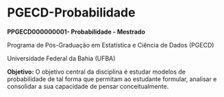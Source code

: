 # PGECD-Probabilidade

**PPGECD000000001- Probabilidade - Mestrado**

Programa de Pós-Graduação em Estatística e Ciência de Dados (PGECD) 

Universidade Federal da Bahia (UFBA) 

**Objetivo:** O objetivo central da disciplina é estudar modelos de probabilidade de tal forma que permitam ao estudante formular, analisar e consolidar a sua capacidade de pensar conceitualmente.
